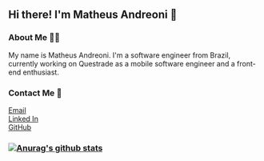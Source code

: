 ## Hi there! I'm Matheus Andreoni 👋

### About Me 👨‍💻
My name is Matheus Andreoni. I'm a software engineer from Brazil, currently working on Questrade as a mobile software engineer and a front-end enthusiast.

### Contact Me 💌
<a href="mailto:matheusandreoni97@gmail.com">Email</a><br/>
[Linked In](https://www.linkedin.com/in/matheus-andreoni-a6a163187/)<br/>
[GitHub](https://github.com/andreoni12)<br/>

### [![Anurag's github stats](https://github-readme-stats.vercel.app/api?username=andreoni12&show_icons=true&theme=dark)](https://github.com/anuraghazra/github-readme-stats)

<!--
**andreoni12/andreoni12** is a ✨ _special_ ✨ repository because its `README.md` (this file) appears on your GitHub profile.

Here are some ideas to get you started:

- 🔭 I’m currently working on ...
- 🌱 I’m currently learning ...
- 👯 I’m looking to collaborate on ...
- 🤔 I’m looking for help with ...
- 💬 Ask me about ...
- 📫 How to reach me: ...
- 😄 Pronouns: ...
- ⚡ Fun fact: ...
-->
